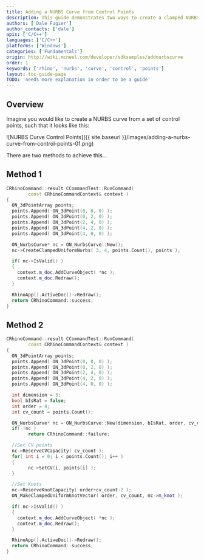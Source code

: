 ```yaml
---
title: Adding a NURBS Curve from Control Points
description: This guide demonstrates two ways to create a clamped NURBS curve from a set of control points using C/C++.
authors: ['Dale Fugier']
author_contacts: ['dale']
apis: ['C/C++']
languages: ['C/C++']
platforms: ['Windows']
categories: ['Fundamentals']
origin: http://wiki.mcneel.com/developer/sdksamples/addnurbscurve
order: 1
keywords: ['rhino', 'nurbs', 'curve', 'control', 'points']
layout: toc-guide-page
TODO: 'needs more explanation in order to be a guide'
---
```



## Overview

Imagine you would like to create a NURBS curve from a set of control points, such that it looks like this:

![NURBS Curve Control Points]({{ site.baseurl }}/images/adding-a-nurbs-curve-from-control-points-01.png)

There are two methods to achieve this...

## Method 1

```cpp
CRhinoCommand::result CCommandTest::RunCommand(
        const CRhinoCommandContext& context )
{
  ON_3dPointArray points;
  points.Append( ON_3dPoint(0, 0, 0) );
  points.Append( ON_3dPoint(0, 2, 0) );
  points.Append( ON_3dPoint(2, 4, 0) );
  points.Append( ON_3dPoint(4, 2, 0) );
  points.Append( ON_3dPoint(4, 0, 0) );

  ON_NurbsCurve* nc = ON_NurbsCurve::New();
  nc->CreateClampedUniformNurbs( 3, 4, points.Count(), points );

  if( nc->IsValid() )
  {
    context.m_doc.AddCurveObject( *nc );
    context.m_doc.Redraw();
  }

  RhinoApp().ActiveDoc()->Redraw();
  return CRhinoCommand::success;
}
```

## Method 2

```cpp
CRhinoCommand::result CCommandTest::RunCommand(
        const CRhinoCommandContext& context )
{
  ON_3dPointArray points;
  points.Append( ON_3dPoint(0, 0, 0) );
  points.Append( ON_3dPoint(0, 2, 0) );
  points.Append( ON_3dPoint(2, 4, 0) );
  points.Append( ON_3dPoint(4, 2, 0) );
  points.Append( ON_3dPoint(4, 0, 0) );

  int dimension = 3;
  bool bIsRat = false;
  int order = 4;
  int cv_count = points.Count();

  ON_NurbsCurve* nc = ON_NurbsCurve::New(dimension, bIsRat, order, cv_count);
  if( !nc )
        return CRhinoCommand::failure;

  //Set CV points
  nc->ReserveCVCapacity( cv_count );
  for( int i = 0; i < points.Count(); i++ )
  {
        nc->SetCV(i, points[i] );
  }

  //Set Knots
  nc->ReserveKnotCapacity( order+cv_count-2 );
  ON_MakeClampedUniformKnotVector( order, cv_count, nc->m_knot );

  if( nc->IsValid() )
  {
    context.m_doc.AddCurveObject( *nc );
    context.m_doc.Redraw();
  }

  RhinoApp().ActiveDoc()->Redraw();
  return CRhinoCommand::success;
}
```
